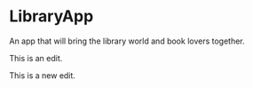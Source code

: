 # LibraryApp
An app that will bring the library world and book lovers together.

This is an edit. 

This is a new edit.